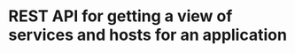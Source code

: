 <!-- Copyright Yahoo. Licensed under the terms of the Apache 2.0 license. See LICENSE in the project root. -->
# REST API for getting a view of services and hosts for an application

